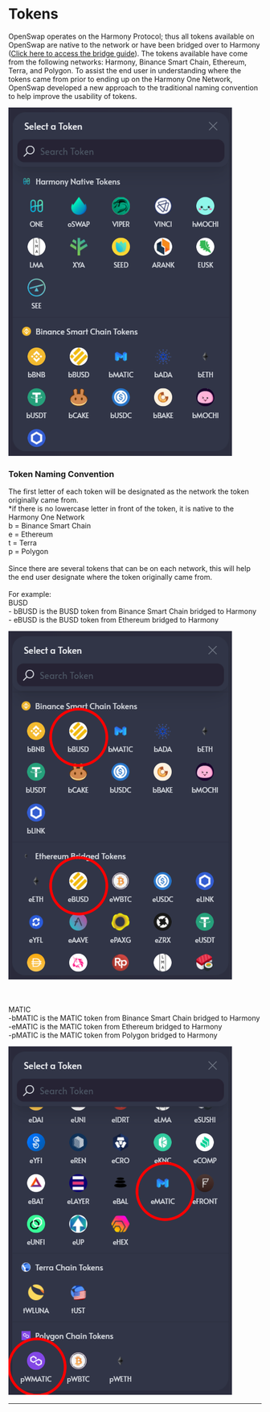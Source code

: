 # Tokens

OpenSwap operates on the Harmony Protocol; thus all tokens available on OpenSwap are native to the network or have been bridged over to Harmony ([Click here to access the bridge guide](https://docs.openswap.one/bridge-assets/openswap-one-click-bridge)).  The tokens available have come from the following networks: Harmony, Binance Smart Chain, Ethereum, Terra, and Polygon.  To assist the end user in understanding where the tokens came from prior to ending up on the Harmony One Network, OpenSwap developed a new approach to the traditional naming convention to help improve the usability of tokens.

![](../../.gitbook/assets/token1.png)

### **Token Naming Convention**

The first letter of each token will be designated as the network the token originally came from.\
\*if there is no lowercase letter in front of the token, it is native to the Harmony One Network\
b = Binance Smart Chain\
e = Ethereum\
t = Terra\
p = Polygon\
\
Since there are several tokens that can be on each network, this will help the end user designate where the token originally came from.\
\
For example:\
BUSD\
\- bBUSD is the BUSD token from Binance Smart Chain bridged to Harmony\
\- eBUSD is the BUSD token from Ethereum bridged to Harmony

![](../../.gitbook/assets/tokenbusd.png)

\
\
MATIC\
\-bMATIC is the MATIC token from Binance Smart Chain bridged to Harmony\
\-eMATIC is the MATIC token from Ethereum bridged to Harmony\
\-pMATIC is the MATIC token from Polygon bridged to Harmony

![](../../.gitbook/assets/tokenmatic.png)

****

